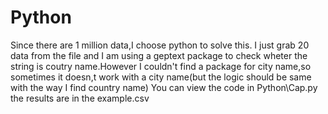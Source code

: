 # Python

Since there are 1 million data,I choose python to solve this.
I just grab 20 data from the file and I am using a geptext package to check 
wheter the string is coutry name.However I couldn't find a package for city name,so sometimes it doesn,t work with a city name(but the logic should be same with the way I find country name)
You can view the code in Python\Cap.py
the results are in the example.csv

